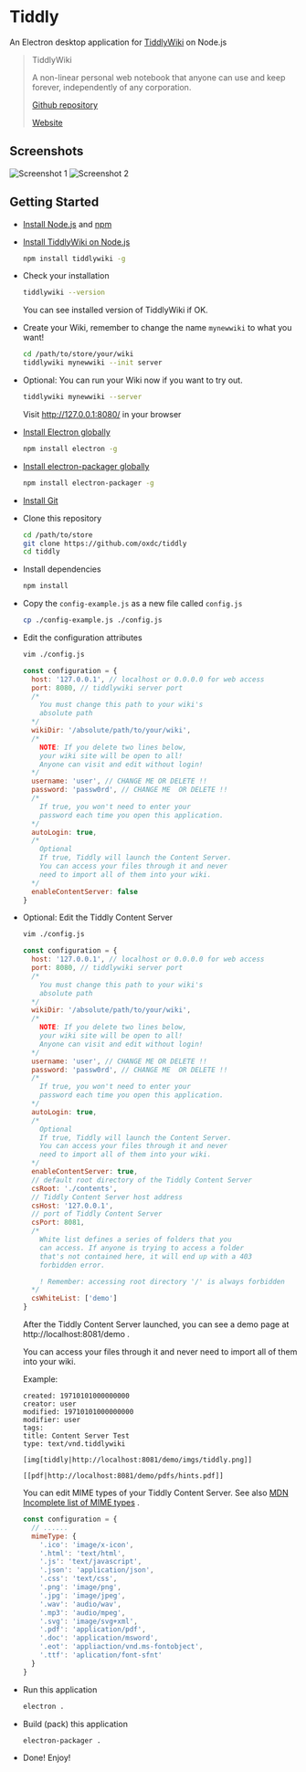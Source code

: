# Tiddly

An Electron desktop application for [TiddlyWiki](https://tiddlywiki.com/) on Node.js

> TiddlyWiki
>
> A non-linear personal web notebook that anyone can use and keep forever, independently of any corporation.
>
> [Github repository](https://github.com/Jermolene/TiddlyWiki5)
>
> [Website](https://tiddlywiki.com/)

## Screenshots

![Screenshot 1](doc/Screenshot1.png)
![Screenshot 2](doc/Screenshot2.png)

## Getting Started

+ [Install Node.js](https://nodejs.org/en/download/) and [npm](https://www.npmjs.com/get-npm)
+ [Install TiddlyWiki on Node.js](https://github.com/Jermolene/TiddlyWiki5#installing-tiddlywiki-on-nodejs)
  
  ```bash
  npm install tiddlywiki -g
  ```

+ Check your installation
  
  ```bash
  tiddlywiki --version
  ```
  You can see installed version of TiddlyWiki if OK.

+ Create your Wiki, remember to change the name `mynewwiki` to what you want!
  
  ```bash
  cd /path/to/store/your/wiki
  tiddlywiki mynewwiki --init server
  ```

+ Optional: You can run your Wiki now if you want to try out.
  
  ```bash
  tiddlywiki mynewwiki --server
  ```
  Visit http://127.0.0.1:8080/ in your browser
  
+ [Install Electron globally](https://electronjs.org/docs/tutorial/installation)
  
  ```bash
  npm install electron -g
  ```

+ [Install electron-packager globally](https://github.com/electron-userland/electron-packager#installation)
  
  ```bash
  npm install electron-packager -g
  ```
  
+ [Install Git](https://git-scm.com/downloads)
+ Clone this repository
  
  ```bash
  cd /path/to/store
  git clone https://github.com/oxdc/tiddly
  cd tiddly
  ```

+ Install dependencies
  
  ```bash
  npm install
  ```

+ Copy the `config-example.js` as a new file called `config.js`
  
  ```bash
  cp ./config-example.js ./config.js
  ```

+ Edit the configuration attributes
  
  ```bash
  vim ./config.js
  ```

  ```javascript
  const configuration = {
    host: '127.0.0.1', // localhost or 0.0.0.0 for web access
    port: 8080, // tiddlywiki server port
    /*
      You must change this path to your wiki's
      absolute path
    */
    wikiDir: '/absolute/path/to/your/wiki',
    /*
      NOTE: If you delete two lines below,
      your wiki site will be open to all!
      Anyone can visit and edit without login!
    */
    username: 'user', // CHANGE ME OR DELETE !!
    password: 'passw0rd', // CHANGE ME  OR DELETE !!
    /*
      If true, you won't need to enter your
      password each time you open this application.
    */
    autoLogin: true,
    /*
      Optional
      If true, Tiddly will launch the Content Server.
      You can access your files through it and never
      need to import all of them into your wiki.
    */
    enableContentServer: false
  }
  ```
+ Optional: Edit the Tiddly Content Server

  ```bash
  vim ./config.js
  ```

  ```javascript
  const configuration = {
    host: '127.0.0.1', // localhost or 0.0.0.0 for web access
    port: 8080, // tiddlywiki server port
    /*
      You must change this path to your wiki's
      absolute path
    */
    wikiDir: '/absolute/path/to/your/wiki',
    /*
      NOTE: If you delete two lines below,
      your wiki site will be open to all!
      Anyone can visit and edit without login!
    */
    username: 'user', // CHANGE ME OR DELETE !!
    password: 'passw0rd', // CHANGE ME  OR DELETE !!
    /*
      If true, you won't need to enter your
      password each time you open this application.
    */
    autoLogin: true,
    /*
      Optional
      If true, Tiddly will launch the Content Server.
      You can access your files through it and never
      need to import all of them into your wiki.
    */
    enableContentServer: true,
    // default root directory of the Tiddly Content Server
    csRoot: './contents',
    // Tiddly Content Server host address
    csHost: '127.0.0.1',
    // port of Tiddly Content Server
    csPort: 8081,
    /*
      White list defines a series of folders that you
      can access. If anyone is trying to access a folder
      that's not contained here, it will end up with a 403
      forbidden error.

      ! Remember: accessing root directory '/' is always forbidden
    */
    csWhiteList: ['demo']
  }
  ```
  
  After the Tiddly Content Server launched, you can see a demo page at http://localhost:8081/demo .

  You can access your files through it and never need to import all of them into your wiki.

  Example:

  ```tiddler
  created: 19710101000000000
  creator: user
  modified: 19710101000000000
  modifier: user
  tags: 
  title: Content Server Test
  type: text/vnd.tiddlywiki

  [img[tiddly|http://localhost:8081/demo/imgs/tiddly.png]]

  [[pdf|http://localhost:8081/demo/pdfs/hints.pdf]]
  ```

  You can edit MIME types of your Tiddly Content Server. See also [MDN Incomplete list of MIME types](https://developer.mozilla.org/en-US/docs/Web/HTTP/Basics_of_HTTP/MIME_types/Complete_list_of_MIME_types) .

  ```javascript
  const configuration = {
    // ......
    mimeType: {
      '.ico': 'image/x-icon',
      '.html': 'text/html',
      '.js': 'text/javascript',
      '.json': 'application/json',
      '.css': 'text/css',
      '.png': 'image/png',
      '.jpg': 'image/jpeg',
      '.wav': 'audio/wav',
      '.mp3': 'audio/mpeg',
      '.svg': 'image/svg+xml',
      '.pdf': 'application/pdf',
      '.doc': 'application/msword',
      '.eot': 'appliaction/vnd.ms-fontobject',
      '.ttf': 'aplication/font-sfnt'
    }
  }
  ```

+ Run this application
  
  ```bash
  electron .
  ```

+ Build (pack) this application
  
  ```bash
  electron-packager .
  ```

+ Done! Enjoy!
